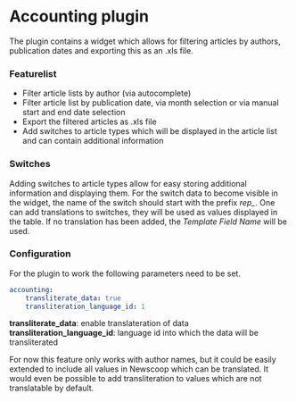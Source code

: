 # Accounting plugin

The plugin contains a widget which allows for filtering articles by authors,
publication dates and exporting this as an .xls file.

### Featurelist
* Filter article lists by author (via autocomplete)
* Filter article list by publication date, via month selection or via manual start and end date selection
* Export the filtered articles as .xls file
* Add switches to article types which will be displayed in the article list and can contain additional information

### Switches
Adding switches to article types allow for easy storing additional information and displaying them. For the switch data to become visible in the widget, the name of the switch should start with the prefix *rep_*. One can add translations to switches, they will be used as values displayed in the table. If no translation has been added, the *Template Field Name* will be used.

### Configuration
For the plugin to work the following parameters need to be set.

```yaml
accounting:
    transliterate_data: true
    transliteration_language_id: 1
```

**transliterate_data**: enable translateration of data
**transliteration_language_id**: language id into which the data will be transliterated

For now this feature only works with author names, but it could be easily extended
to include all values in Newscoop which can be translated. It would even be possible
to add transliteration to values which are not translatable by default.
